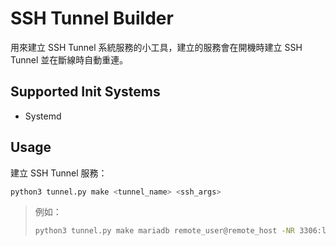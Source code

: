 # SSH Tunnel Builder

用來建立 SSH Tunnel 系統服務的小工具，建立的服務會在開機時建立 SSH Tunnel 並在斷線時自動重連。

## Supported Init Systems

- Systemd

## Usage

建立 SSH Tunnel 服務：

```bash
python3 tunnel.py make <tunnel_name> <ssh_args>
```

> 例如：
> ```bash
> python3 tunnel.py make mariadb remote_user@remote_host -NR 3306:localhost:3306
> ```
